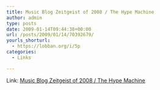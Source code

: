 ```yaml
---
title: Music Blog Zeitgeist of 2008 / The Hype Machine
author: admin
type: posts
date: 2009-01-14T09:44:38+00:00
url: /posts/2009/01/14/70392679/
yourls_shorturl:
  - https://lobban.org/i/5p
categories:
  - Links

---
```

Link: [Music Blog Zeitgeist of 2008 / The Hype Machine][1]

 [1]: http://hypem.com/zeitgeist/2008/